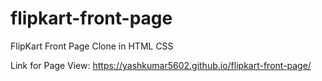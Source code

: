 # flipkart-front-page

FlipKart Front Page Clone in HTML CSS

Link for Page View: https://yashkumar5602.github.io/flipkart-front-page/
